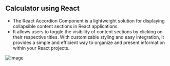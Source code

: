 ## Calculator using React

- The React Accordion Component is a lightweight solution for displaying collapsible content sections in React applications.
- It allows users to toggle the visibility of content sections by clicking on their respective titles. With customizable styling and easy integration, it provides a simple and efficient way to organize and present information within your React projects.

![image](https://github.com/shahbazalamjobs/Calculator-React/assets/125631878/b268a038-53e7-4c98-996c-105d7a5aee8b)
